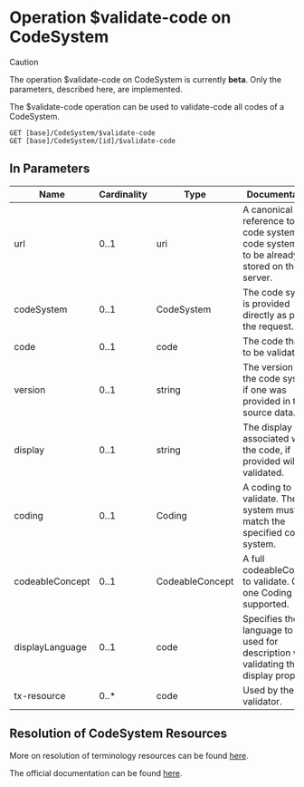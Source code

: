# Operation \$validate-code on CodeSystem <Badge type="info" text="Feature: TERMINOLOGY_SERVICE"/> <Badge type="warning" text="Since 0.32"/>

> [!CAUTION]
> The operation \$validate-code on CodeSystem is currently **beta**. Only the parameters, described here, are implemented.

The \$validate-code operation can be used to validate-code all codes of a CodeSystem.

```
GET [base]/CodeSystem/$validate-code
GET [base]/CodeSystem/[id]/$validate-code
```

## In Parameters

| Name            | Cardinality | Type            | Documentation                                                                                   |
|-----------------|-------------|-----------------|-------------------------------------------------------------------------------------------------|
| url             | 0..1        | uri             | A canonical reference to a code system. The code system has to be already stored on the server. | 
| codeSystem      | 0..1        | CodeSystem      | The code system is provided directly as part of the request.                                    | 
| code            | 0..1        | code            | The code that is to be validated.                                                               |
| version         | 0..1        | string          | The version of the code system, if one was provided in the source data.                         |
| display         | 0..1        | string          | The display associated with the code, if provided will be validated.                            |
| coding          | 0..1        | Coding          | A coding to validate. The system must match the specified code system.                          |
| codeableConcept | 0..1        | CodeableConcept | A full codeableConcept to validate. Only one Coding is supported.                               |
| displayLanguage | 0..1        | code            | Specifies the language to be used for description when validating the display property.         |
| tx-resource     | 0..*        | code            | Used by the Java validator.                                                                     |

## Resolution of CodeSystem Resources

More on resolution of terminology resources can be found [here](../../terminology-service/resource-resolution.md).

The official documentation can be found [here][1].

[1]: <http://hl7.org/fhir/R4/codesystem-operation-validate-code.html>
